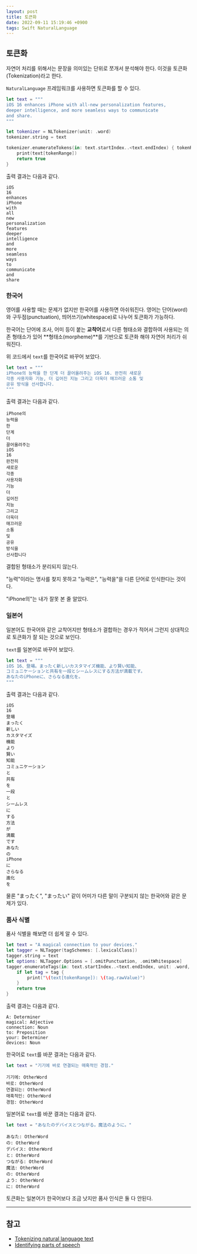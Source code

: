 ```yaml
---
layout: post
title: 토큰화
date: 2022-09-11 15:19:46 +0900
tags: Swift NaturalLanguage
---
```


## 토큰화

자연어 처리를 위해서는 문장을 의미있는 단위로 쪼개서 분석해야 한다. 이것을 토큰화(Tokenization)라고 한다.

`NaturalLanguage` 프레임워크를 사용하면 토큰화를 할 수 있다.

```swift
let text = """
iOS 16 enhances iPhone with all-new personalization features,
deeper intelligence, and more seamless ways to communicate
and share.
"""

let tokenizer = NLTokenizer(unit: .word)
tokenizer.string = text

tokenizer.enumerateTokens(in: text.startIndex..<text.endIndex) { tokenRange, _ in
    print(text[tokenRange])
    return true
}
```

출력 결과는 다음과 같다.

```plaintext
iOS
16
enhances
iPhone
with
all
new
personalization
features
deeper
intelligence
and
more
seamless
ways
to
communicate
and
share
```

### 한국어

영어를 사용할 때는 문제가 없지만 한국어를 사용하면 아쉬워진다.
영어는 단어(word)와 구두점(punctuation), 띄어쓰기(whitespace)로 나누어 토큰화가 가능하다.

한국어는 단어에 조사, 어미 등이 붙는 **교착어**로서 다른 형태소와 결합하여 사용되는 의존 형태소가 있어 **형태소(morpheme)**를 기반으로 토큰화 해야 자연어 처리가 쉬워진다.

위 코드에서 `text`를 한국어로 바꾸어 보았다.

```swift
let text = """
iPhone의 능력을 한 단계 더 끌어올려주는 iOS 16. 완전히 새로운
각종 사용자화 기능, 더 깊어진 지능 그리고 더욱더 매끄러운 소통 및
공유 방식을 선사합니다.
"""
```

출력 결과는 다음과 같다.

```plaintext
iPhone의
능력을
한
단계
더
끌어올려주는
iOS
16
완전히
새로운
각종
사용자화
기능
더
깊어진
지능
그리고
더욱더
매끄러운
소통
및
공유
방식을
선사합니다
```

결합된 형태소가 분리되지 않는다.

"능력"이라는 명사를 찾지 못하고 "능력은", "능력을"을 다른 단어로 인식한다는 것이다.

"iPhone의"는 내가 잘못 본 줄 알았다.

### 일본어

일본어도 한국어와 같은 교착어지만 형태소가 결합하는 경우가 적어서 그런지 상대적으로 토큰화가 잘 되는 것으로 보인다.

`text`를 일본어로 바꾸어 보았다.

```swift
let text = """
iOS 16、登場。まったく新しいカスタマイズ機能、より賢い知能、
コミュニケーションと共有を一段とシームレスにする方法が満載です。
あなたのiPhoneに、さらなる進化を。
"""
```

출력 결과는 다음과 같다.

```plaintext
iOS
16
登場
まったく
新しい
カスタマイズ
機能
より
賢い
知能
コミュニケーション
と
共有
を
一段
と
シームレス
に
する
方法
が
満載
です
あなた
の
iPhone
に
さらなる
進化
を
```

물론 "まったく", "まったい" 같이 어미가 다른 말이 구분되지 않는 한국어와 같은 문제가 있다.

### 품사 식별

품사 식별을 해보면 더 쉽게 알 수 있다.

```swift
let text = "A magical connection to your devices."
let tagger = NLTagger(tagSchemes: [.lexicalClass])
tagger.string = text
let options: NLTagger.Options = [.omitPunctuation, .omitWhitespace]
tagger.enumerateTags(in: text.startIndex..<text.endIndex, unit: .word, scheme: .lexicalClass, options: options) { tag, tokenRange in
    if let tag = tag {
        print("\(text[tokenRange]): \(tag.rawValue)")
    }
    return true
}
```

출력 결과는 다음과 같다.

```plaintext
A: Determiner
magical: Adjective
connection: Noun
to: Preposition
your: Determiner
devices: Noun
```

한국어로 `text`를 바꾼 결과는 다음과 같다.

```swift
let text = "기기에 바로 연결되는 매혹적인 경험."
```

```plaintext
기기에: OtherWord
바로: OtherWord
연결되는: OtherWord
매혹적인: OtherWord
경험: OtherWord
```

일본어로 `text`를 바꾼 결과는 다음과 같다.

```swift
let text = "あなたのデバイスとつながる。魔法のように。"
```

```plaintext
あなた: OtherWord
の: OtherWord
デバイス: OtherWord
と: OtherWord
つながる: OtherWord
魔法: OtherWord
の: OtherWord
よう: OtherWord
に: OtherWord
```

토큰화는 일본어가 한국어보다 조금 낫지만 품사 인식은 둘 다 안된다.

---

## 참고

- [Tokenizing natural language text](https://developer.apple.com/documentation/naturallanguage/tokenizing_natural_language_text)
- [Identifying parts of speech](https://developer.apple.com/documentation/naturallanguage/identifying_parts_of_speech)

